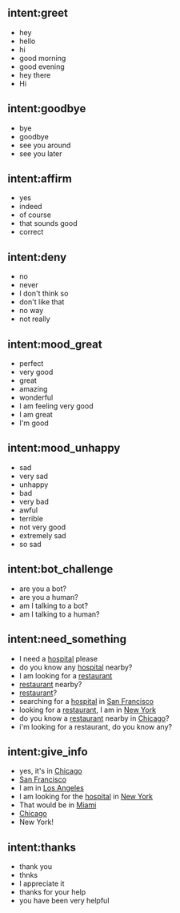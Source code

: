 ## intent:greet
- hey
- hello
- hi
- good morning
- good evening
- hey there
- Hi

## intent:goodbye
- bye
- goodbye
- see you around
- see you later

## intent:affirm
- yes
- indeed
- of course
- that sounds good
- correct

## intent:deny
- no
- never
- I don't think so
- don't like that
- no way
- not really

## intent:mood_great
- perfect
- very good
- great
- amazing
- wonderful
- I am feeling very good
- I am great
- I'm good

## intent:mood_unhappy
- sad
- very sad
- unhappy
- bad
- very bad
- awful
- terrible
- not very good
- extremely sad
- so sad

## intent:bot_challenge
- are you a bot?
- are you a human?
- am I talking to a bot?
- am I talking to a human?

## intent:need_something
- I need a [hospital](something) please
- do you know any [hospital](something) nearby?
- I am looking for a [restaurant](something)
- [restaurant](something) nearby?
- [restaurant](something)?
- searching for a [hospital](something) in [San Francisco](place)
- looking for a [restaurant](something), I am in [New York](place)
- do you know a [restaurant](something) nearby in [Chicago](place)?
- i'm looking for a restaurant, do you know any?

## intent:give_info
- yes, it's in [Chicago](place)
- [San Francisco](place)
- I am in [Los Angeles](place)
- I am looking for the [hospital](something) in [New York](place)
- That would be in [Miami](place)
- [Chicago](place)
- New York!

## intent:thanks
- thank you
- thnks
- I appreciate it
- thanks for your help
- you have been very helpful
